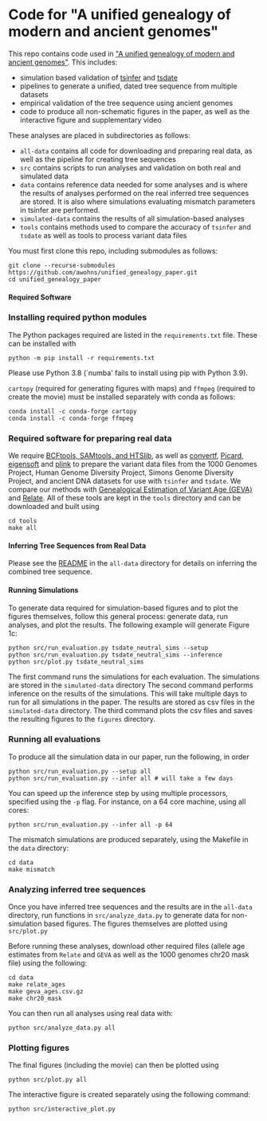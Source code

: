 # Code for "A unified genealogy of modern and ancient genomes"

This repo contains code used in ["A unified genealogy of modern and ancient genomes"](https://www.biorxiv.org/content/10.1101/2021.02.16.431497v1).
This includes:
* simulation based validation of [tsinfer](https://tsinfer.readthedocs.io/) and
[tsdate](https://tsdate.readthedocs.io/en/latest/)
* pipelines to generate a unified, dated tree sequence from multiple datasets
* empirical validation of the tree sequence using ancient genomes
* code to produce all non-schematic figures in the paper, as well as the interactive figure and supplementary video

These analyses are placed in subdirectories as follows:
* `all-data` contains all code for downloading and preparing real data, as well as the pipeline for creating tree sequences
* `src` contains scripts to run analyses and validation on both real and simulated data
* `data` contains reference data needed for some analyses and is where the results of analyses performed on the real inferred tree sequences are stored. It is also where simulations evaluating mismatch parameters in tsinfer are performed.
* `simulated-data` contains the results of all simulation-based analyses
* `tools` contains methods used to compare the accuracy of `tsinfer` and `tsdate` as well as tools to process variant data files

You must first clone this repo, including submodules as follows:

```
git clone --recurse-submodules https://github.com/awohns/unified_genealogy_paper.git
cd unified_genealogy_paper
```

#### Required Software

### Installing required python modules

The Python packages required are listed in the ``requirements.txt`` file. These can be 
installed with

```
python -m pip install -r requirements.txt
```

Please use Python 3.8 (`numba' fails to install using pip with Python 3.9).

``cartopy`` (required for generating figures with maps) and ``ffmpeg`` (required to create the movie)  must be installed
separately with conda as follows:

```
conda install -c conda-forge cartopy
conda install -c conda-forge ffmpeg
```

### Required software for preparing real data

We require [BCFtools, SAMtools, and HTSlib](http://www.htslib.org/download/), as well as
[convertf](https://github.com/argriffing/eigensoft/tree/master/CONVERTF), [Picard](https://broadinstitute.github.io/picard/),
[eigensoft](https://github.com/argriffing/eigensoft) and [plink](http://zzz.bwh.harvard.edu/plink/download.shtml)
to prepare the variant data files from
the 1000 Genomes Project, Human Genome Diversity Project, Simons Genome Diversity Project, and ancient DNA
datasets for use with `tsinfer` and `tsdate`.
We compare our methods with [Genealogical Estimation of Variant Age (GEVA)](https://github.com/pkalbers/geva) and
[Relate](https://myersgroup.github.io/relate/index.html).
All of these tools are kept in the ``tools`` directory and can be downloaded and built using 

```
cd tools
make all
```

#### Inferring Tree Sequences from Real Data

Please see the [README](all-data/README.md) in the ``all-data`` directory for details on inferring the combined tree sequence. 


#### Running Simulations

To generate data required for simulation-based figures and to plot the figures themselves, follow this general process: generate data, run analyses, and plot the results. 
The following example will generate Figure 1c:

```
python src/run_evaluation.py tsdate_neutral_sims --setup
python src/run_evaluation.py tsdate_neutral_sims --inference
python src/plot.py tsdate_neutral_sims
```

The first command runs the simulations for each evaluation. The simulations are stored in the `simulated-data` directory 
The second command performs inference on the results of the simulations. This will take multiple
days to run for all simulations in the paper. The results are stored as
csv files in the `simulated-data` directory. The third command plots the csv files and saves the resulting figures to the
`figures` directory.


### Running all evaluations

To produce all the simulation data in our paper, run the following, in order

```
python src/run_evaluation.py --setup all 
python src/run_evaluation.py --infer all # will take a few days
```

You can speed up the inference step by using multiple processors, specified using the `-p` flag.
For instance, on a 64 core machine, using all cores:

```
python src/run_evaluation.py --infer all -p 64
```

The mismatch simulations are produced separately, using the Makefile in the `data` directory:

```
cd data
make mismatch
```

### Analyzing inferred tree sequences

Once you have inferred tree sequences and the results are in the ``all-data`` directory, run functions in ``src/analyze_data.py`` to generate data for non-simulation based figures. The figures themselves are plotted using ``src/plot.py``

Before running these analyses, download other required files (allele age estimates from `Relate` and `GEVA` as well as the 1000 genomes chr20 mask file) using the following:

```
cd data
make relate_ages
make geva_ages.csv.gz
make chr20_mask
```

You can then run all analyses using real data with:

```
python src/analyze_data.py all
```

### Plotting figures

The final figures (including the movie) can then be plotted using

```
python src/plot.py all
```

The interactive figure is created separately using the following command:

```
python src/interactive_plot.py
```

